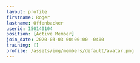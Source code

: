 ```yaml
---
layout: profile
firstname: Roger
lastname: Offenbacker
userid: 150140104
position: [Active Member]
join_date: 2020-03-03 00:00:00 -0400
training: []
profile: /assets/img/members/default/avatar.png
---
```


